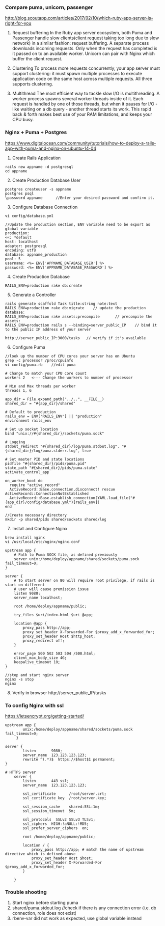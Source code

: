 ### Compare puma, unicorn, passenger
http://blog.scoutapp.com/articles/2017/02/10/which-ruby-app-server-is-right-for-you
1. Request buffering
In the Ruby app server ecosystem, both Puma and Passenger handle slow clients(client request taking too long due to slow network) in a similar fashion: request buffering. A separate process downloads incoming requests. Only when the request has completed is it passed on to an available worker. Unicorn can pair with Nginx which buffer the client request.

2. Clustering
To process more requests concurrently, your app server must support clustering: it must spawn multiple processes to execute application code on the same host across multiple requests. All three supports clustering.

3. Multithread
The most efficient way to tackle slow I/O is multithreading. A worker process spawns several worker threads inside of it. Each request is handled by one of those threads, but when it pauses for I/O - like waiting on a db query - another thread starts its work. This rapid back & forth makes best use of your RAM limitations, and keeps your CPU busy.

### Nginx + Puma + Postgres
https://www.digitalocean.com/community/tutorials/how-to-deploy-a-rails-app-with-puma-and-nginx-on-ubuntu-14-04
1. Create Rails Application
```shell
rails new appname -d postgresql
cd appname
```
2. Create Production Database User
```shell
postgres createuser -s appname
postgres psql
\password appname      //Enter your desired password and confirm it.
```
3. Configure Database Connection
```shell
vi config/database.yml
```
    //Update the production section, ENV variable need to be export as global variable
    production:
    <<: *default
    host: localhost
    adapter: postgresql
    encoding: utf8
    database: appname_production
    pool: 5
    username: <%= ENV['APPNAME_DATABASE_USER'] %>
    password: <%= ENV['APPNAME_DATABASE_PASSWORD'] %>
    
4. Create Production Database
```shell
RAILS_ENV=production rake db:create
```
5. Generate a Controller
```shell
rails generate scaffold Task title:string note:text
RAILS_ENV=production rake db:migrate    // update the production database:
RAILS_ENV=production rake assets:precompile       // precompile the assets:
RAILS_ENV=production rails s --binding=server_public_IP    // bind it to the public IP address of your server
```
    http://server_public_IP:3000/tasks   // verify if it's available

6. Configure Puma

```shell
//look up the number of CPU cores your server has on Ubuntu
grep -c processor /proc/cpuinfo
vi config/puma.rb    //edit puma
```
```
# Change to match your CPU core count
workers 2   <--- Change the workers to number of processor

# Min and Max threads per worker
threads 1, 6

app_dir = File.expand_path("../..", __FILE__)
shared_dir = "#{app_dir}/shared"

# Default to production
rails_env = ENV['RAILS_ENV'] || "production"
environment rails_env

# Set up socket location
bind "unix://#{shared_dir}/sockets/puma.sock"

# Logging
stdout_redirect "#{shared_dir}/log/puma.stdout.log", "#{shared_dir}/log/puma.stderr.log", true

# Set master PID and state locations
pidfile "#{shared_dir}/pids/puma.pid"
state_path "#{shared_dir}/pids/puma.state"
activate_control_app

on_worker_boot do
  require "active_record"
  ActiveRecord::Base.connection.disconnect! rescue ActiveRecord::ConnectionNotEstablished
  ActiveRecord::Base.establish_connection(YAML.load_file("#{app_dir}/config/database.yml")[rails_env])
end
```
```
//Create necessary directory
mkdir -p shared/pids shared/sockets shared/log
```
7. Install and Configure Nginx
```
brew install nginx
vi /usr/local/etc/nginx/nginx.conf
```
```
upstream app {
    # Path to Puma SOCK file, as defined previously
    server unix:/home/deploy/appname/shared/sockets/puma.sock fail_timeout=0;
}

server {
    # To start server on 80 will require root privilege, if rails is start on different 
    # user will cause premission issue
    listen 9080;        
    server_name localhost;

    root /home/deploy/appname/public;

    try_files $uri/index.html $uri @app;

    location @app {
        proxy_pass http://app;
        proxy_set_header X-Forwarded-For $proxy_add_x_forwarded_for;
        proxy_set_header Host $http_host;
        proxy_redirect off;
    }

    error_page 500 502 503 504 /500.html;
    client_max_body_size 4G;
    keepalive_timeout 10;
}
```
```
//stop and start nginx server
nginx -s stop
nginx
```
8. Verify in browser http://server_public_IP/tasks

### To config Nginx with ssl
https://letsencrypt.org/getting-started/
```
upstream app {
        unix:/home/deploy/appname/shared/sockets/puma.sock fail_timeout=0;
     }

server {
        listen       9080;
        server_name  123.123.123.123;
        rewrite ^(.*)$  https://$host$1 permanent;
}

# HTTPS server
    server {
        listen       443 ssl;
        server_name  123.123.123.123;

        ssl_certificate      /root/server.crt;
        ssl_certificate_key  /root/server.key;

        ssl_session_cache    shared:SSL:1m;
        ssl_session_timeout  5m;

        ssl_protocols  SSLv2 SSLv3 TLSv1;
        ssl_ciphers  HIGH:!aNULL:!MD5;
        ssl_prefer_server_ciphers  on;

        root /home/deploy/appname/public;

        location / {
            proxy_pass http://app; # match the name of upstream directive which is defined above
            proxy_set_header Host $host;
            proxy_set_header X-Forwarded-For $proxy_add_x_forwarded_for;
        }

    }
```


### Trouble shooting
1. Start nginx before starting puma
2. shared/puma.stdout.log //check if there is any connection error (i.e. db connection, role does not exist)
3. rbenv-var did not work as expected, use global variable instead
